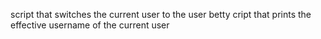 script that switches the current user to the user betty
cript that prints the effective username of the current user

